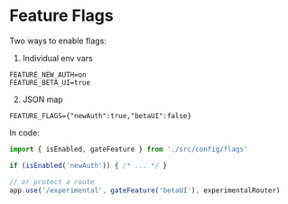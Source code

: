 # Feature Flags

Two ways to enable flags:

1) Individual env vars
```
FEATURE_NEW_AUTH=on
FEATURE_BETA_UI=true
```

2) JSON map
```
FEATURE_FLAGS={"newAuth":true,"betaUI":false}
```

In code:
```ts
import { isEnabled, gateFeature } from './src/config/flags'

if (isEnabled('newAuth')) { /* ... */ }

// or protect a route
app.use('/experimental', gateFeature('betaUI'), experimentalRouter)
```
